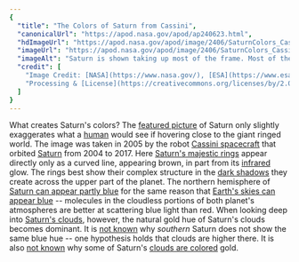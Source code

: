 ```yaml
---
{
  "title": "The Colors of Saturn from Cassini",
  "canonicalUrl": "https://apod.nasa.gov/apod/ap240623.html",
  "hdImageUrl": "https://apod.nasa.gov/apod/image/2406/SaturnColors_CassiniSchmidt_960.jpg",
  "imageUrl": "https://apod.nasa.gov/apod/image/2406/SaturnColors_CassiniSchmidt_960.jpg",
  "imageAlt": "Saturn is shown taking up most of the frame. Most of the planet appears a banded gold. A thin line that is the rings appears dark brown and runs diagonally from the lower left. The upper part has dark bands which are shadows and behind the shadows the color of Saturn's atmosphere appears blue. Please see the explanation for more detailed information.",
  "credit": [
    "Image Credit: [NASA](https://www.nasa.gov/), [ESA](https://www.esa.int/), [JPL](https://www.jpl.nasa.gov/), [ISS](http://ciclops.org/iss/iss.php), [Cassini Imaging Team](http://ciclops.org/)",
    "Processing & [License](https://creativecommons.org/licenses/by/2.0/): [Judy Schmidt](https://geckzilla.com/)"
  ]
}
---
```


What creates Saturn's colors? The [featured picture](https://www.flickr.com/photos/geckzilla/12713966445/in/dateposted/) of Saturn only slightly exaggerates what a [human](https://apod.nasa.gov/apod/ap190818.html) would see if hovering close to the giant ringed world. The image was taken in 2005 by the robot [Cassini spacecraft](https://www.esa.int/Science_Exploration/Space_Science/Cassini-Huygens/Cassini_spacecraft) that orbited [Saturn](https://science.nasa.gov/saturn/) from 2004 to 2017. Here [Saturn's majestic rings](https://en.wikipedia.org/wiki/Saturn%27s_rings) appear directly only as a curved line, appearing brown, in part from its [infrared](https://science.nasa.gov/ems/07_infraredwaves) glow. The rings best show their complex structure in the [dark shadows](https://www.youtube.com/watch?v=OSbCqp_a3iE) they create across the upper part of the planet. The northern hemisphere of [Saturn can appear partly blue](https://science.nasa.gov/resource/saturns-blue-cranium/) for the same reason that [Earth's skies can appear blue](http://math.ucr.edu/home/baez/physics/General/BlueSky/blue_sky.html) -- molecules in the cloudless portions of both planet's atmospheres are better at scattering blue light than red. When looking deep into [Saturn's clouds](https://apod.nasa.gov/apod/ap051010.html), however, the natural gold hue of Saturn's clouds becomes dominant. It is [not known](https://t4.ftcdn.net/jpg/04/93/02/15/360_F_493021526_XFLrdVJ5P2sF9GDz3Fsqtcbw8EhcXeQs.jpg) why _southern_ Saturn does not show the same blue hue -- one hypothesis holds that clouds are higher there. It is also [not known](https://ui.adsabs.harvard.edu/abs/2004cosp...35..466W/abstract) why some of Saturn's [clouds are colored](https://apod.nasa.gov/apod/ap960803.html) gold.
